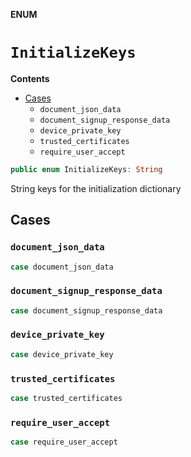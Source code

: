 **ENUM**

# `InitializeKeys`

**Contents**

- [Cases](#cases)
  - `document_json_data`
  - `document_signup_response_data`
  - `device_private_key`
  - `trusted_certificates`
  - `require_user_accept`

```swift
public enum InitializeKeys: String
```

String keys for the initialization dictionary

## Cases
### `document_json_data`

```swift
case document_json_data
```

### `document_signup_response_data`

```swift
case document_signup_response_data
```

### `device_private_key`

```swift
case device_private_key
```

### `trusted_certificates`

```swift
case trusted_certificates
```

### `require_user_accept`

```swift
case require_user_accept
```
